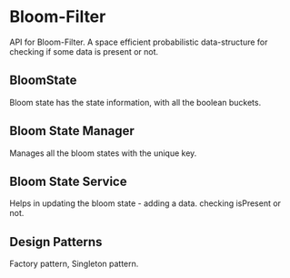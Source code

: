 # Bloom-Filter

API for Bloom-Filter. A space efficient probabilistic data-structure for checking if some data is present or not.

## BloomState

Bloom state has the state information, with all the boolean buckets.

## Bloom State Manager

Manages all the bloom states with the unique key.

## Bloom State Service

Helps in updating the bloom state - adding a data. checking isPresent or not.

## Design Patterns

Factory pattern, Singleton pattern.
